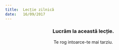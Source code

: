 ```yaml
---
title:  Lecție zilnică
date:   16/09/2017
---
```


### <center>Lucrăm la această lecție.</center>
<center>Te rog intoarce-te mai tarziu.</center>